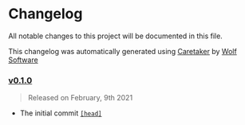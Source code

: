 # Changelog

All notable changes to this project will be documented in this file.


This changelog was automatically generated using [Caretaker](https://github.com/DevelopersToolbox/caretaker) by [Wolf Software](https://github.com/WolfSoftware)

### [v0.1.0](https://github.com/SecOpsToolbox/tcp-wrapper-multiplexer/releases/v0.1.0)

> Released on February, 9th 2021

- The initial commit [`[head]`](https://github.com/SecOpsToolbox/tcp-wrapper-multiplexer/commit/)

